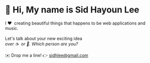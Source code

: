# 👋 Hi, My name is Sid Hayoun Lee

I ❤️&nbsp; creating beautiful things that happens to be web applications and music.  
<br/>
Let's talk about your new exciting idea   
_over ☕  &nbsp;or 🍵. Which person are you?_
  
  
✉️ Drop me a line! 👉 sidhlee@gmail.com 
